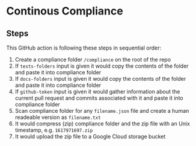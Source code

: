 # Continous Compliance

## Steps

This GitHub action is following these steps in sequential order:

1. Create a compliance folder `/compliance` on the root of the repo
2. If `tests-folders` input is given it would copy the contents of the folder and paste it into compliance folder
3. If `docs-folders` input is given it would copy the contents of the folder and paste it into compliance folder
4. If `github-token` input is given it would gather information about the current pull request and commits associated with it and paste it into compliance folder
5. Scan compliance folder for any `filename.json` file and create a human readeable version as `filename.txt`
6. It would compress (zip) compliance folder and the zip file with an Unix timestamp, e.g. `1617971697.zip`
7. It would upload the zip file to a Google Cloud storage bucket
